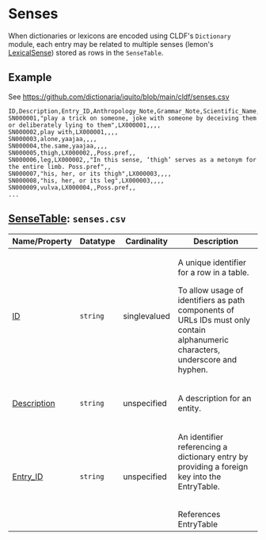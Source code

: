 # Senses

When dictionaries or lexicons are encoded using CLDF's `Dictionary` module,
each entry may be related to multiple senses (lemon's [LexicalSense](http://lemon-model.net/lemon#LexicalSense)) stored as rows in the `SenseTable`.


## Example

See https://github.com/dictionaria/iquito/blob/main/cldf/senses.csv

```csv
ID,Description,Entry_ID,Anthropology_Note,Grammar_Note,Scientific_Name,Sociolinguistics_Note
SN000001,"play a trick on someone, joke with someone by deceiving them or deliberately lying to them",LX000001,,,,
SN000002,play with,LX000001,,,,
SN000003,alone,yaajaa,,,,
SN000004,the.same,yaajaa,,,,
SN000005,thigh,LX000002,,Poss.pref,,
SN000006,leg,LX000002,,"In this sense, ‘thigh’ serves as a metonym for the entire limb. Poss.pref",,
SN000007,"his, her, or its thigh",LX000003,,,,
SN000008,"his, her, or its leg",LX000003,,,,
SN000009,vulva,LX000004,,Poss.pref,,
...
```
## [SenseTable](https://cldf.clld.org/v1.0/terms.rdf#SenseTable): `senses.csv`

Name/Property | Datatype | Cardinality | Description
 --- | --- | --- | --- 
[ID](https://cldf.clld.org/v1.0/terms.rdf#id) | `string` | singlevalued | <div> <p>A unique identifier for a row in a table.</p> <p> To allow usage of identifiers as path components of URLs IDs must only contain alphanumeric characters, underscore and hyphen. </p> </div> 
[Description](https://cldf.clld.org/v1.0/terms.rdf#description) | `string` | unspecified | <div> <p>A description for an entity.</p> </div> 
[Entry_ID](https://cldf.clld.org/v1.0/terms.rdf#entryReference) | `string` | unspecified | <div> <p> An identifier referencing a dictionary entry by providing a foreign key into the EntryTable. </p> </div> <br>References EntryTable
